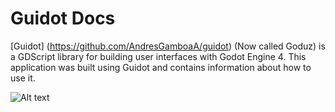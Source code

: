 # Guidot Docs
[Guidot] (https://github.com/AndresGamboaA/guidot) (Now called Goduz) is a GDScript library for building user interfaces with Godot Engine 4.
This application was built using Guidot and contains information about how to use it.

![Alt text](screenshots/gif1.gif?raw=true "Title")

